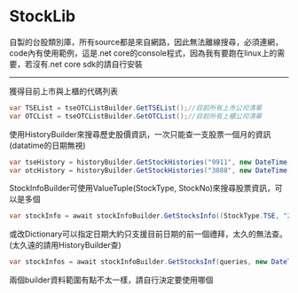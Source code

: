 # StockLib
自製的台股類別庫，所有source都是來自網路，因此無法離線搜尋，必須連網，code內有使用範例，這是.net core的console程式，因為我有要跑在linux上的需要，若沒有.net core sdk的請自行安裝
___
獲得目前上市與上櫃的代碼列表
```C#
var TSEList = tseOTCListBuilder.GetTSEList();//目前所有上市公司清單
var OTCList = tseOTCListBuilder.GetOTCList();//目前所有上櫃公司清單
```

使用HistoryBuilder來搜尋歷史股價資訊，一次只能查一支股票一個月的資訊(datatime的日期無視)
```C#
var tseHistory = historyBuilder.GetStockHistories("9911", new DateTime(2017, 12, 1), StockType.TSE);
var otcHistory = historyBuilder.GetStockHistories("3088", new DateTime(2017, 12, 1), StockType.OTC);
```

StockInfoBuilder可使用ValueTuple(StockType, StockNo)來搜尋股票資訊，可以是多個
```C#
var stockInfo = await stockInfoBuilder.GetStocksInfo((StockType.TSE, "2317"), (StockType.OTC, "5015"));
```

或改Dictionary可以指定日期大約只支援目前日期的前一個禮拜，太久的無法查。(太久遠的請用HistoryBuilder查)
```C#
var stockInfos = await stockInfoBuilder.GetStocksInf(queries, new DateTime(2020, 5, 6));
```

兩個builder資料範圍有點不太一樣，請自行決定要使用哪個
